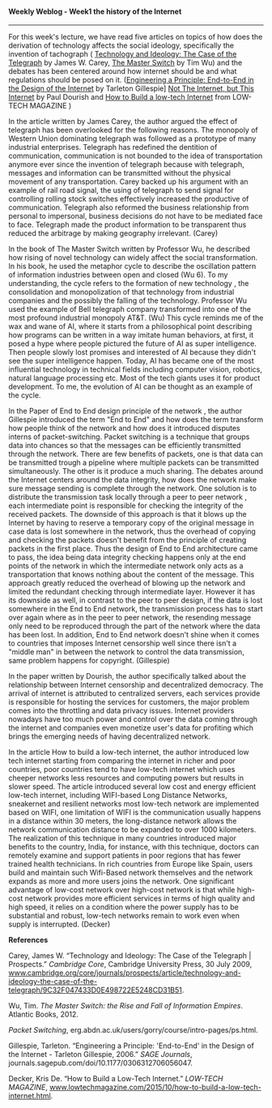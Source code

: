 #### Weekly Weblog - Week1 the history of the Internet 

------

For this week's lecture, we have read five articles on topics of  how does the derivation of technology affects the social ideology, specifically the invention of tachograph ( [Technology and Ideology: The Case of the Telegraph](http://faculty.georgetown.edu/irvinem/theory/Carey-TechnologyandIdeology.pdf) by James W. Carey, [The Master Switch](https://www.amazon.com/Master-Switch-Rise-Information-Empires/dp/0307390993) by Tim Wu)  and the debates has been centered around how internet should be and what regulations should be posed on it. ([Engineering a Principle: End-to-End in the Design of the Internet](https://www.jstor.org/stable/25474452?seq=2#metadata_info_tab_contents ) by Tarleton Gillespie] [Not The Internet, but This Internet](https://www.dourish.com/publications/2015/NotTheInternet.pdf) by Paul Dourish and [How to Build a low-tech Internet](https://www.lowtechmagazine.com/2015/10/how-to-build-a-low-tech-internet.html) from LOW-TECH MAGAZINE )



In the article written by James Carey, the author argued the effect of telegraph has been overlooked for the following reasons. The monopoly of Western Union dominating telegraph was followed as a prototype of many industrial enterprises. Telegraph has redefined the dentition of communication, communication is not bounded to the idea of transportation anymore ever since the invention of telegraph because with telegraph, messages and information can be transmitted without the physical movement of any transportation. Carey backed up his argument with an example of rail road signal, the using of telegraph to send signal for controlling rolling stock switches effectively increased the productive of communication.  Telegraph also reformed the business relationship from personal to impersonal, business decisions do not have to be mediated face to face. Telegraph made the product information to be transparent thus reduced the arbitrage by making geography irrelevant. (Carey)



In the book of The Master Switch written by Professor Wu, he described how rising of novel technology can widely affect the social transformation. In his book, he used the metaphor cycle to describe the oscillation pattern of information industries between open and closed (Wu 6). To my understanding, the cycle refers to  the formation of new technology , the consolidation and monopolization of that technology from industrial companies and the possibly the falling of the technology. Professor Wu used the example of Bell telegraph company transformed into one of the most profound industrial monopoly AT&T. (Wu) This cycle reminds me of the wax and wane of AI, where it starts from a philosophical point describing how programs can be written in a way imitate human behaviors, at first, it posed a hype where people pictured the future of AI as super intelligence. Then people slowly lost promises and interested of AI because they didn't see the super intelligence happen. Today, AI has became one of the most influential technology in technical fields including computer vision, robotics, natural language processing etc. Most of the tech giants uses it for product development. To me, the evolution of AI can be thought as an example of the cycle. 



In the Paper of End to End design principle of the network , the author Gillespie introduced the term "End to End" and how does the term transform how people think of the network and how does it introduced disputes interns of packet-switching. Packet switching is a technique that groups data into chances so that the messages can be efficiently transmitted through the network. There are few benefits of packets, one is that data can be transmitted trough a pipeline where multiple packets can be transmitted simultaneously. The other is it produce a much sharing. The debates around the Internet centers around the data integrity, how does the network make sure message sending is complete through the network. One solution is to distribute the transmission task locally through a peer to peer network , each intermediate point is responsible for checking the integrity of the received packets. The downside of this approach is that it blows up the Internet by having to reserve a temporary copy of the original message in case data is lost somewhere in the network, thus the overhead of copying and checking the packets doesn't benefit from the principle of creating packets in the first place. Thus the design of End to End architecture came to pass, the idea being data integrity checking happens only at the end points of the network in which the intermediate network only acts as a transportation that knows nothing about the content of the message. This approach greatly reduced the overhead of blowing up the network and limited the redundant checking through intermediate layer. However it has its downside as well, in contrast to the peer to peer design, if the data is lost somewhere in the End to End network, the transmission process has to start over again where as in the  peer to peer network, the resending message only need to be reproduced through the part of the network where the data has been lost. In addition, End to End network doesn't shine when it comes to countries that imposes Internet censorship well since there isn't a "middle man" in between the network to control the data transmission, same problem happens for copyright. (Gillespie)



In the paper written by Dourish, the author specifically talked about the relationship between Internet censorship and decentralized democracy.  The arrival of internet is attributed to centralized servers, each services provide is responsible for hosting the services for customers, the major problem comes into the throttling and data privacy issues. Internet providers nowadays have too much power and control over the data coming through the internet and companies even monetize user's data for profiting which brings the emerging needs of having decentralized network. 



In the article How to build a low-tech internet, the author introduced low tech internet starting from comparing the internet in richer and poor countries, poor countries tend to have low-tech internet which uses cheeper networks less resources and computing powers but results in slower speed. The article introduced several low cost and energy efficient low-tech internet, including WIFI-based Long Distance Networks, sneakernet and resilient networks most low-tech network are implemented based on WIFI, one limitation of WIFI is the communication usually happens in a distance within 30 meters, the long-distance network allows the network communication distance to be expanded to over 1000 kilometers. The realization of this technique in many countries introduced major benefits to the country, India, for instance, with this technique, doctors can remotely examine and support patients in poor regions that has fewer trained health technicians. In rich countries from Europe like Spain, users build and maintain such Wifi-Based network themselves and the network expands as more and more users joins the network. One significant advantage of low-cost network over high-cost network is that while high-cost network provides more efficient services in terms of high quality and high speed, it relies on a condition where the power supply has to be substantial and robust, low-tech networks remain to work even when supply is interrupted. (Decker)





**References**

Carey, James W. “Technology and Ideology: The Case of the Telegraph | Prospects.” *Cambridge Core*, Cambridge University Press, 30 July 2009, www.cambridge.org/core/journals/prospects/article/technology-and-ideology-the-case-of-the-telegraph/9C32F047433D0E498722E5248CD31B51.



Wu, Tim. *The Master Switch: the Rise and Fall of Information Empires*. Atlantic Books, 2012.



*Packet Switching*, erg.abdn.ac.uk/users/gorry/course/intro-pages/ps.html.



Gillespie, Tarleton. “Engineering a Principle: 'End-to-End' in the Design of the Internet - Tarleton Gillespie, 2006.” *SAGE Journals*, journals.sagepub.com/doi/10.1177/0306312706056047.



Decker, Kris De. “How to Build a Low-Tech Internet.” *LOW-TECH MAGAZINE*, www.lowtechmagazine.com/2015/10/how-to-build-a-low-tech-internet.html.
